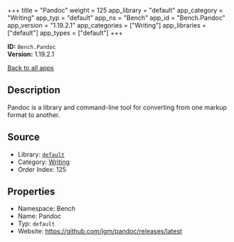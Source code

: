 ﻿+++
title = "Pandoc"
weight = 125
app_library = "default"
app_category = "Writing"
app_typ = "default"
app_ns = "Bench"
app_id = "Bench.Pandoc"
app_version = "1.19.2.1"
app_categories = ["Writing"]
app_libraries = ["default"]
app_types = ["default"]
+++

**ID:** `Bench.Pandoc`  
**Version:** 1.19.2.1  
<!--more-->

[Back to all apps](/apps/)

## Description
Pandoc is a library and command-line tool for converting from one markup format to another.

## Source

* Library: [`default`](/app_libraries/default)
* Category: [Writing](/app_categories/writing)
* Order Index: 125

## Properties

* Namespace: Bench
* Name: Pandoc
* Typ: `default`
* Website: <https://github.com/jgm/pandoc/releases/latest>

